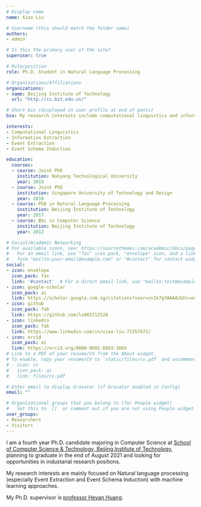 ```yaml
---
# Display name
name: Xiao Liu

# Username (this should match the folder name)
authors:
- admin

# Is this the primary user of the site?
superuser: true

# Role/position
role: Ph.D. Student in Natural Language Processing

# Organizations/Affiliations
organizations:
- name: Beijing Institute of Technology
  url: "http://cs.bit.edu.cn/"

# Short bio (displayed in user profile at end of posts)
bio: My research interests include computational linguistics and information extraction.

interests:
- Computational Linguistics
- Information Extraction
- Event Extraction
- Event Schema Induction

education:
  courses:
  - course: Joint PhD
    institution: Nanyang Technological University
    year: 2019
  - course: Joint PhD
    institution: Singapore University of Technology and Design
    year: 2018
  - course: PhD in Natural Language Processing
    institution: Beijing Institute of Technology
    year: 2017
  - course: BSc in Computer Science
    institution: Beijing Institute of Technology
    year: 2012

# Social/Academic Networking
# For available icons, see: https://sourcethemes.com/academic/docs/page-builder/#icons
#   For an email link, use "fas" icon pack, "envelope" icon, and a link in the
#   form "mailto:your-email@example.com" or "#contact" for contact widget.
social:
- icon: envelope
  icon_pack: fas
  link: '#contact'  # For a direct email link, use "mailto:test@example.org".
- icon: google-scholar
  icon_pack: ai
  link: https://scholar.google.com.sg/citations?user=cn1k7gYAAAAJ&hl=en
- icon: github
  icon_pack: fab
  link: https://github.com/lx865712528
- icon: linkedin
  icon_pack: fab
  link: https://www.linkedin.com/in/xiao-liu-71357b72/
- icon: orcid
  icon_pack: ai
  link: https://orcid.org/0000-0002-8893-366X
# Link to a PDF of your resume/CV from the About widget.
# To enable, copy your resume/CV to `static/files/cv.pdf` and uncomment the lines below.
# - icon: cv
#   icon_pack: ai
#   link: files/cv.pdf

# Enter email to display Gravatar (if Gravatar enabled in Config)
email: ""

# Organizational groups that you belong to (for People widget)
#   Set this to `[]` or comment out if you are not using People widget.
user_groups:
- Researchers
- Visitors
---
```


I am a fourth year Ph.D. candidate majoring in Computer Science at [School of Computer Science & Technology, Beijing Institute of Technology](http://cs.bit.edu.cn/), planning to graduate in the end of August 2021 and looking for opportunities in industarial research positions.

My research interests are mainly focused on Natural language processing (especially Event Extraction and Event Schema Induction) with machine learning approaches.

My Ph.D. supervisor is [professor Heyan Huang](http://cs.bit.edu.cn/szdw/jsml/js/hhy/index.htm).
